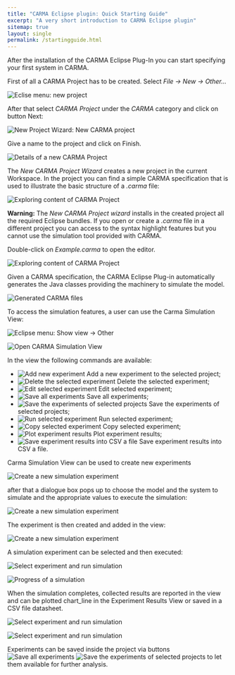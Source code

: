 ```yaml
---
title: "CARMA Eclipse plugin: Quick Starting Guide"
excerpt: "A very short introduction to CARMA Eclipse plugin"
sitemap: true
layout: single
permalink: /startingguide.html
---
```


After the installation of the CARMA Eclipse Plug-In you can start specifying your first system in CARMA.

First of all a CARMA Project has to be created. Select *File -> New -> Other...*

![Eclise menu: new project](assets/images/newsoftware-297x300.jpg)

After that select *CARMA Project* under the *CARMA* category and click on button Next:

![New Project Wizard: New CARMA project](assets/images/newcarmaproject-300x284.png)

Give a name to the project and click on Finish.

![Details of a new CARMA Project](assets/images/projectdetails-300x286.png)

The *New CARMA Project Wizard* creates a new project in the current Workspace. In the project you can find a simple CARMA specification that is used to illustrate the basic structure of a *.carma* file:

![Exploring content of CARMA Project](assets/images/projectinnavigation.png)

**Warning:** The *New CARMA Project wizard* installs in the created project all the required Eclipse bundles. If you open or create a *.carma* file in a different project you can access to the syntax highlight features but you cannot use the simulation tool provided with CARMA.

Double-click on *Example.carma* to open the editor.

![Exploring content of CARMA Project](assets/images/carmaeditor-300x253.png)

Given a CARMA specification, the CARMA Eclipse Plug-in automatically generates the Java classes providing the machinery to simulate the model.

![Generated CARMA files](assets/images/generatedfile-300x183.png)

To access the simulation features, a user can use the Carma Simulation View:

![Eclipse menu: Show view -> Other](assets/images/showview-258x300.png)

![Open CARMA Simulation View](assets/images/openexperimentview-221x300.png)

In the view the following commands are available:

- ![Add new experiment](assets/images/add_obj.gif) Add a new experiment to the selected project;
- ![Delete the selected experiment](assets/images/delete_obj.gif) Delete the selected experiment;
- ![Edit selected experiment](assets/images/write_obj.gif) Edit selected experiment;
- ![Save all experiments](assets/images/saveall_edit.gif) Save all experiments;
- ![Save the experiments of selected projects](assets/images/save_edit.gif) Save the experiments of selected projects;
- ![Run selected experiment](assets/images/lrun_obj.gif) Run selected experiment;
- ![Copy selected experiment](assets/images/copy.gif) Copy selected experiment;
- ![Plot experiment results](assets/images/chart_line.gif) Plot experiment results;
- ![Save experiment results into CSV a file](assets/images/datasheet.gif) Save experiment results into CSV a file.

Carma Simulation View can be used to create new experiments

![Create a new simulation experiment](assets/images/create_experiment-300x94.png)

after that a dialogue box pops up to choose the model and the system to simulate and the appropriate values to execute the simulation:

![Create a new simulation experiment](assets/images/experimentdata.png)

The experiment is then created and added in the view:

![Create a new simulation experiment](assets/images/experimentdetails-300x240.png)

A simulation experiment can be selected and then executed:

![Select experiment and run simulation](assets/images/runsimulation.png)

![Progress of a simulation](assets/images/runsimulation-300x127.png)

When the simulation completes, collected results are reported in the view and can be plotted chart_line in the Experiment Results View or saved in a CSV file datasheet.

![Select experiment and run simulation](assets/images/simulationresult-300x142.png)

![Select experiment and run simulation](assets/images/simulationplot-300x141.png)

Experiments can be saved inside the project via buttons ![Save all experiments](assets/images/saveall_edit.gif) ![Save the experiments of selected projects](assets/images/save_edit.gif) to let them available for further analysis.
